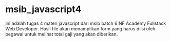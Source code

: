 # msib_javascript4
Ini adalah tugas 4 materi javascript dari msib batch 6 NF Academy Fullstack Web Developer. Hasil file akan menampilkan form yang harus diisi oleh pegawai untuk melihat total gaji yang akan diberikan.
